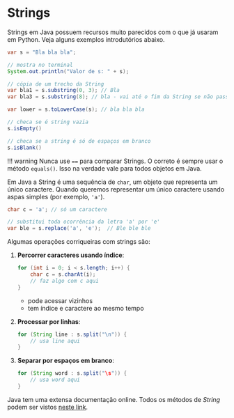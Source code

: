 # Strings

Strings em Java possuem recursos muito parecidos com o que já usaram em Python. Veja alguns exemplos introdutórios abaixo.

```java
var s = "Bla bla bla";

// mostra no terminal
System.out.println("Valor de s: " + s);

// cópia de um trecho da String
var bla1 = s.substring(0, 3); // Bla
var bla3 = s.substring(8); // bla - vai até o fim da String se não passar o segundo

var lower = s.toLowerCase(s); // bla bla bla

// checa se é string vazia
s.isEmpty()

// checa se a string é só de espaços em branco
s.isBlank()
```

!!! warning
    Nunca use `==` para comparar Strings. O correto é sempre usar o método `equals()`. Isso na verdade vale para todos objetos em Java. 

Em Java a String é uma sequência de `char`, um objeto que representa um único caractere. Quando queremos representar um único caractere usando aspas simples (por exemplo, `'a'`).

```java
char c = 'a'; // só um caractere

// substitui toda ocorrência da letra 'a' por 'e'
var ble = s.replace('a', 'e');  // Ble ble ble
```

Algumas operações corriqueiras com strings são:

1. **Percorrer caracteres usando índice**:
    ```java
    for (int i = 0; i < s.length; i++) {
        char c = s.charAt(i);
        // faz algo com c aqui
    }
    ```

    - pode acessar vizinhos
    - tem índice e caractere ao mesmo tempo

2. **Processar por linhas**:
    ```java
    for (String line : s.split("\n")) {
        // usa line aqui
    }
    ```

3. **Separar por espaços em branco**:
    ```java
    for (String word : s.split("\s")) {
        // usa word aqui
    }
    ```


Java tem uma extensa documentação online. Todos os métodos de *String* podem ser vistos [neste link](https://docs.oracle.com/en/java/javase/17/docs/api/java.base/java/lang/String.html).